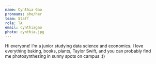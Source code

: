 ```yaml
---
name: Cynthia Gao
pronouns: she/her
team: Staff
role: TA
email: cynthiagao
photo: cynthia.jpg
---
```


Hi everyone! I’m a junior studying data science and economics. I love everything baking, books, plants, Taylor Swift, and you can probably find me photosynthezing in sunny spots on campus :))
